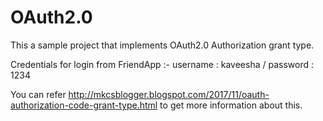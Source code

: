 # OAuth2.0

This a sample project that implements OAuth2.0 Authorization grant type. 


Credentials for login from FriendApp :- username : kaveesha / password : 1234 


You can refer http://mkcsblogger.blogspot.com/2017/11/oauth-authorization-code-grant-type.html to get more information about this.
